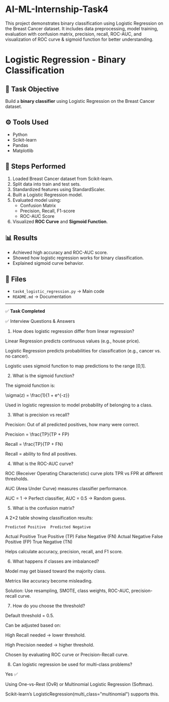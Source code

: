 # AI-ML-Internship-Task4
This project demonstrates binary classification using Logistic Regression on the Breast Cancer dataset. It includes data preprocessing, model training, evaluation with confusion matrix, precision, recall, ROC-AUC, and visualization of ROC curve &amp; sigmoid function for better understanding.

# Logistic Regression - Binary Classification

## 📌 Task Objective
Build a **binary classifier** using Logistic Regression on the Breast Cancer dataset.

## ⚙️ Tools Used
- Python
- Scikit-learn
- Pandas
- Matplotlib

## 🚀 Steps Performed
1. Loaded Breast Cancer dataset from Scikit-learn.
2. Split data into train and test sets.
3. Standardized features using StandardScaler.
4. Built a Logistic Regression model.
5. Evaluated model using:
   - Confusion Matrix
   - Precision, Recall, F1-score
   - ROC-AUC Score
6. Visualized **ROC Curve** and **Sigmoid Function**.

## 📊 Results
- Achieved high accuracy and ROC-AUC score.
- Showed how logistic regression works for binary classification.
- Explained sigmoid curve behavior.

## 📂 Files
- `task4_logistic_regression.py` → Main code
- `README.md` → Documentation

---
✅ **Task Completed**

✅ Interview Questions & Answers

1. How does logistic regression differ from linear regression?

Linear Regression predicts continuous values (e.g., house price).

Logistic Regression predicts probabilities for classification (e.g., cancer vs. no cancer).

Logistic uses sigmoid function to map predictions to the range [0,1].




2. What is the sigmoid function?

The sigmoid function is:


\sigma(z) = \frac{1}{1 + e^{-z}}

Used in logistic regression to model probability of belonging to a class.



3. What is precision vs recall?

Precision: Out of all predicted positives, how many were correct.


Precision = \frac{TP}{TP + FP}

Recall = \frac{TP}{TP + FN}

Recall = ability to find all positives.




4. What is the ROC-AUC curve?

ROC (Receiver Operating Characteristic) curve plots TPR vs FPR at different thresholds.

AUC (Area Under Curve) measures classifier performance.

AUC = 1 → Perfect classifier, AUC = 0.5 → Random guess.



5. What is the confusion matrix?

A 2×2 table showing classification results:


	Predicted Positive	Predicted Negative

Actual Positive	True Positive (TP)	False Negative (FN)
Actual Negative	False Positive (FP)	True Negative (TN)


Helps calculate accuracy, precision, recall, and F1 score.



6. What happens if classes are imbalanced?

Model may get biased toward the majority class.

Metrics like accuracy become misleading.

Solution: Use resampling, SMOTE, class weights, ROC-AUC, precision-recall curve.





7. How do you choose the threshold?

Default threshold = 0.5.

Can be adjusted based on:

High Recall needed → lower threshold.

High Precision needed → higher threshold.


Chosen by evaluating ROC curve or Precision-Recall curve.



8. Can logistic regression be used for multi-class problems?

Yes ✅

Using One-vs-Rest (OvR) or Multinomial Logistic Regression (Softmax).

Scikit-learn’s LogisticRegression(multi_class="multinomial") supports this.
